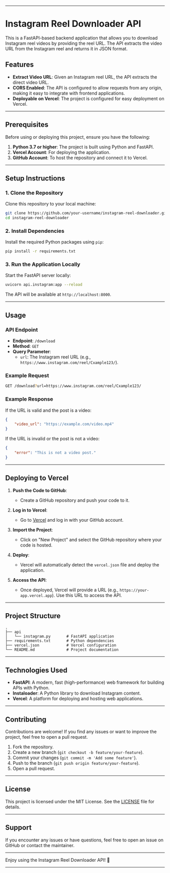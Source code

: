 
---

# Instagram Reel Downloader API

This is a FastAPI-based backend application that allows you to download Instagram reel videos by providing the reel URL. The API extracts the video URL from the Instagram reel and returns it in JSON format.

## Features

- **Extract Video URL**: Given an Instagram reel URL, the API extracts the direct video URL.
- **CORS Enabled**: The API is configured to allow requests from any origin, making it easy to integrate with frontend applications.
- **Deployable on Vercel**: The project is configured for easy deployment on Vercel.

---

## Prerequisites

Before using or deploying this project, ensure you have the following:

1. **Python 3.7 or higher**: The project is built using Python and FastAPI.
2. **Vercel Account**: For deploying the application.
3. **GitHub Account**: To host the repository and connect it to Vercel.

---

## Setup Instructions

### 1. Clone the Repository

Clone this repository to your local machine:

```bash
git clone https://github.com/your-username/instagram-reel-downloader.git
cd instagram-reel-downloader
```

### 2. Install Dependencies

Install the required Python packages using `pip`:

```bash
pip install -r requirements.txt
```

### 3. Run the Application Locally

Start the FastAPI server locally:

```bash
uvicorn api.instagram:app --reload
```

The API will be available at `http://localhost:8000`.

---

## Usage

### API Endpoint

- **Endpoint**: `/download`
- **Method**: `GET`
- **Query Parameter**:
  - `url`: The Instagram reel URL (e.g., `https://www.instagram.com/reel/Cxample123/`).

### Example Request

```bash
GET /download?url=https://www.instagram.com/reel/Cxample123/
```

### Example Response

If the URL is valid and the post is a video:

```json
{
    "video_url": "https://example.com/video.mp4"
}
```

If the URL is invalid or the post is not a video:

```json
{
    "error": "This is not a video post."
}
```

---

## Deploying to Vercel

1. **Push the Code to GitHub**:
   - Create a GitHub repository and push your code to it.

2. **Log in to Vercel**:
   - Go to [Vercel](https://vercel.com) and log in with your GitHub account.

3. **Import the Project**:
   - Click on "New Project" and select the GitHub repository where your code is hosted.

4. **Deploy**:
   - Vercel will automatically detect the `vercel.json` file and deploy the application.

5. **Access the API**:
   - Once deployed, Vercel will provide a URL (e.g., `https://your-app.vercel.app`). Use this URL to access the API.

---

## Project Structure

```
.
├── api
│   └── instagram.py       # FastAPI application
├── requirements.txt       # Python dependencies
├── vercel.json            # Vercel configuration
└── README.md              # Project documentation
```

---

## Technologies Used

- **FastAPI**: A modern, fast (high-performance) web framework for building APIs with Python.
- **Instaloader**: A Python library to download Instagram content.
- **Vercel**: A platform for deploying and hosting web applications.

---

## Contributing

Contributions are welcome! If you find any issues or want to improve the project, feel free to open a pull request.

1. Fork the repository.
2. Create a new branch (`git checkout -b feature/your-feature`).
3. Commit your changes (`git commit -m 'Add some feature'`).
4. Push to the branch (`git push origin feature/your-feature`).
5. Open a pull request.

---

## License

This project is licensed under the MIT License. See the [LICENSE](LICENSE) file for details.

---

## Support

If you encounter any issues or have questions, feel free to open an issue on GitHub or contact the maintainer.

---

Enjoy using the Instagram Reel Downloader API! 🚀

---
